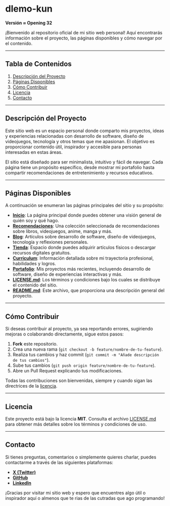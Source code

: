 # **dlemo-kun**

**Versión ≈ Opening 32**

¡Bienvenido al repositorio oficial de mi sitio web personal! Aquí encontrarás información sobre el proyecto, las páginas disponibles y cómo navegar por el contenido.

---

## **Tabla de Contenidos**

1. [Descripción del Proyecto](#descripción-del-proyecto)
2. [Páginas Disponibles](#páginas-disponibles)
3. [Cómo Contribuir](#cómo-contribuir)
4. [Licencia](#licencia)
5. [Contacto](#contacto)

---

## **Descripción del Proyecto**

Este sitio web es un espacio personal donde comparto mis proyectos, ideas y experiencias relacionadas con desarrollo de software, diseño de videojuegos, tecnología y otros temas que me apasionan. El objetivo es proporcionar contenido útil, inspirador y accesible para personas interesadas en estas áreas.

El sitio está diseñado para ser minimalista, intuitivo y fácil de navegar. Cada página tiene un propósito específico, desde mostrar mi portafolio hasta compartir recomendaciones de entretenimiento y recursos educativos.

---

## **Páginas Disponibles**

A continuación se enumeran las páginas principales del sitio y su propósito:

- **[Inicio](https://dlemo-kun.github.io/)**: La página principal donde puedes obtener una visión general de quién soy y qué hago.
- **[Recomendaciones](https://dlemo-kun.github.io/recommendations)**: Una colección seleccionada de recomendaciones sobre libros, videojuegos, anime, manga y más.
- **[Blog](https://dlemo-kun.github.io/blog)**: Artículos sobre desarrollo de software, diseño de videojuegos, tecnología y reflexiones personales.
- **[Tienda](https://dlemo-kun.github.io/shop)**: Espacio donde puedes adquirir artículos físicos o descargar recursos digitales gratuitos.
- **[Currículum](https://dlemo-kun.github.io/resume)**: Información detallada sobre mi trayectoria profesional, habilidades y logros.
- **[Portafolio](https://dlemo-kun.github.io/portfolio)**: Mis proyectos más recientes, incluyendo desarrollo de software, diseño de experiencias interactivas y más.
- **[LICENSE.md](https://dlemo-kun.github.io/LICENSE)**: Los términos y condiciones bajo los cuales se distribuye el contenido del sitio.
- **[README.md](https://dlemo-kun.github.io/README)**: Este archivo, que proporciona una descripción general del proyecto.

---

## **Cómo Contribuir**

Si deseas contribuir al proyecto, ya sea reportando errores, sugiriendo mejoras o colaborando directamente, sigue estos pasos:

1. **Fork** este repositorio.
2. Crea una nueva rama (`git checkout -b feature/nombre-de-tu-feature`).
3. Realiza tus cambios y haz commit (`git commit -m "Añade descripción de tus cambios"`).
4. Sube tus cambios (`git push origin feature/nombre-de-tu-feature`).
5. Abre un Pull Request explicando tus modificaciones.

Todas las contribuciones son bienvenidas, siempre y cuando sigan las directrices de la [licencia](https://dlemo-kun.github.io/LICENSE).

---

## **Licencia**

Este proyecto está bajo la licencia **MIT**. Consulta el archivo [LICENSE.md](https://dlemo-kun.github.io/LICENSE) para obtener más detalles sobre los términos y condiciones de uso.

---

## **Contacto**

Si tienes preguntas, comentarios o simplemente quieres charlar, puedes contactarme a través de las siguientes plataformas:

- **[X (Twitter)](https://x.com/dlemo_kun?s=09l)**
- **[GitHub](https://github.com/dlemo-kun)**
- **[LinkedIn](https://www.linkedin.com/in/diego-alejandro-lemos-g%C3%B3mez-a5226134b)**

¡Gracias por visitar mi sitio web y espero que encuentres algo útil o inspirador aquí o almenos que te rias de las cutradas que ago programando!

